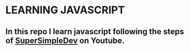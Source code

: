 # LEARNING JAVASCRIPT
## In this repo I learn javascript following the steps of [SuperSimpleDev](https://www.youtube.com/watch?v=SBmSRK3feww) on Youtube.